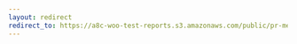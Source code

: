 ```yaml
---
layout: redirect
redirect_to: https://a8c-woo-test-reports.s3.amazonaws.com/public/pr-merge/41951/e2e/index.html
---
```

